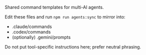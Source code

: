 Shared command templates for multi-AI agents.

Edit these files and run `npm run agents:sync` to mirror into:
- .claude/commands
- .codex/commands
- (optionally) .gemini/prompts

Do not put tool-specific instructions here; prefer neutral phrasing.

